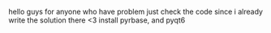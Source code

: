 hello guys for anyone who have problem just check the code since i already write the solution there <3 
install pyrbase, and pyqt6

